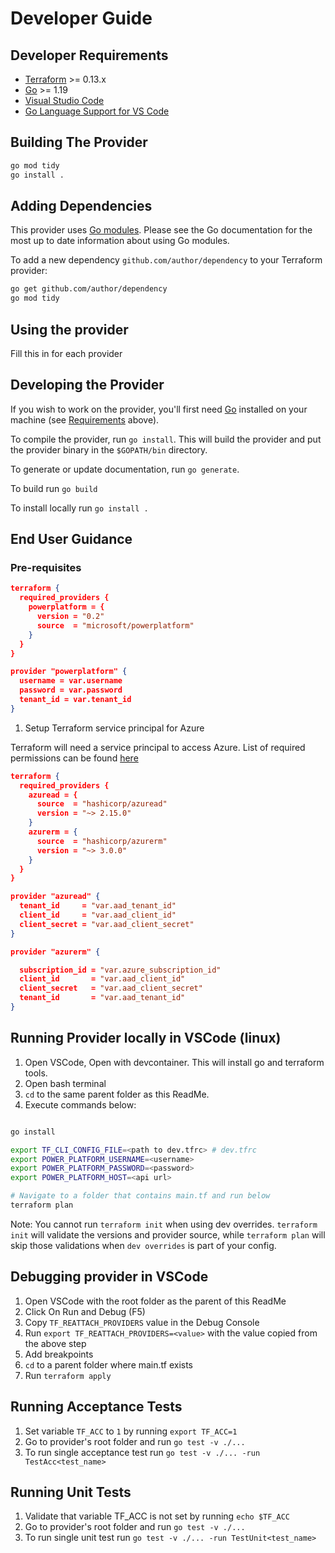 # Developer Guide

## Developer Requirements

- [Terraform](https://www.terraform.io/downloads.html) >= 0.13.x
- [Go](https://golang.org/doc/install) >= 1.19
- [Visual Studio Code](https://code.visualstudio.com/)
- [Go Language Support for VS Code](https://marketplace.visualstudio.com/items?itemName=golang.go)

## Building The Provider

```sh
go mod tidy
go install .
```

## Adding Dependencies

This provider uses [Go modules](https://github.com/golang/go/wiki/Modules).
Please see the Go documentation for the most up to date information about using Go modules.

To add a new dependency `github.com/author/dependency` to your Terraform provider:

```sh
go get github.com/author/dependency
go mod tidy
```

## Using the provider

Fill this in for each provider

## Developing the Provider

If you wish to work on the provider, you'll first need [Go](http://www.golang.org) installed on your machine (see [Requirements](#developer-requirements) above).

To compile the provider, run `go install`. This will build the provider and put the provider binary in the `$GOPATH/bin` directory.

To generate or update documentation, run `go generate`.

To build run `go build`

To install locally run `go install .`

## End User Guidance

### Pre-requisites  

```json
terraform {
  required_providers {
    powerplatform = {
      version = "0.2"
      source  = "microsoft/powerplatform"
    }
  }
}

provider "powerplatform" {
  username = var.username
  password = var.password
  tenant_id = var.tenant_id
}
```

1. Setup Terraform service principal for Azure

Terraform will need a service principal to access Azure. List of required permissions can be found [here](https://registry.terraform.io/providers/hashicorp/azurerm/latest/docs/guides/service_principal_client_secret)

```json
terraform {
  required_providers {
    azuread = {
      source  = "hashicorp/azuread"
      version = "~> 2.15.0"
    }
    azurerm = {
      source  = "hashicorp/azurerm"
      version = "~> 3.0.0"
    }
  }
}

provider "azuread" {
  tenant_id     = "var.aad_tenant_id"
  client_id     = "var.aad_client_id"
  client_secret = "var.aad_client_secret"
}

provider "azurerm" {

  subscription_id = "var.azure_subscription_id"
  client_id       = "var.aad_client_id"
  client_secret   = "var.aad_client_secret"
  tenant_id       = "var.aad_tenant_id"
}
```

## Running Provider locally in VSCode (linux)

1. Open VSCode, Open with devcontainer. This will install go and terraform tools.
2. Open bash terminal
3. `cd` to the same parent folder as this ReadMe.
4. Execute commands below:

```bash

go install

export TF_CLI_CONFIG_FILE=<path to dev.tfrc> # dev.tfrc
export POWER_PLATFORM_USERNAME=<username>
export POWER_PLATFORM_PASSWORD=<password>
export POWER_PLATFORM_HOST=<api url>

# Navigate to a folder that contains main.tf and run below
terraform plan
```

Note: You cannot run `terraform init` when using dev overrides. `terraform init` will validate the versions and provider source, while `terraform plan` will skip those validations when `dev overrides` is part of your config.

## Debugging provider in VSCode

1. Open VSCode with the root folder as the parent of this ReadMe
1. Click On Run and Debug (F5)
1. Copy `TF_REATTACH_PROVIDERS` value in the Debug Console
1. Run `export TF_REATTACH_PROVIDERS=<value>` with the value copied from the above step
1. Add breakpoints
1. `cd` to a parent folder where main.tf exists
1. Run `terraform apply`

## Running Acceptance Tests

1. Set variable `TF_ACC` to `1` by running `export TF_ACC=1`
1. Go to provider's root folder and run `go test -v ./...`
1. To run single acceptance test run `go test -v ./... -run TestAcc<test_name>`

## Running Unit Tests

1. Validate that variable TF_ACC is not set by running `echo $TF_ACC`
1. Go to provider's root folder and run `go test -v ./...`
1. To run single unit test run `go test -v ./... -run TestUnit<test_name>`
